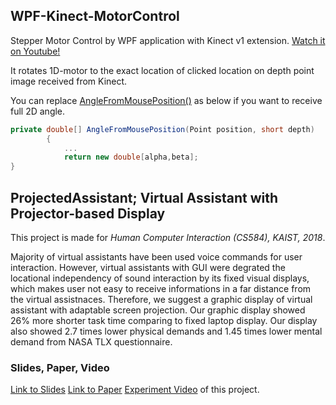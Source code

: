 ## WPF-Kinect-MotorControl

Stepper Motor Control by WPF application with Kinect v1 extension. [Watch it on Youtube!](https://www.youtube.com/watch?v=52IMvLKpYQI)

It rotates 1D-motor to the exact location of clicked location on depth point image received from Kinect.

You can replace [AngleFromMousePosition()](https://github.com/auejin/WPF-Kinect-MotorControl/blob/master/MotorControl-WPF/MainWindow.xaml.cs#L198) as below if you want to receive full 2D angle.

```C#
private double[] AngleFromMousePosition(Point position, short depth)
        {
            ...
            return new double[alpha,beta];
}
```


## ProjectedAssistant; Virtual Assistant with Projector-based Display 

This project is made for *Human Computer Interaction (CS584), KAIST, 2018*.

Majority of virtual assistants have been used voice commands for user interaction. However, virtual assistants with GUI were degrated the locational independency of sound interaction by its fixed visual displays, which makes user not easy to receive informations in a far distance from the virtual assistnaces. Therefore, we suggest a graphic display of virtual assistant with adaptable screen projection. Our graphic display showed 26% more shorter task time comparing to fixed laptop display. Our display also showed 2.7 times lower physical demands and 1.45 times lower mental demand from NASA TLX questionnaire.

### Slides, Paper, Video
[Link to Slides](https://docs.google.com/presentation/d/e/2PACX-1vTQjwZHR5yNopmhU3DrwJx8Mj1WJjMoVJQWYtGE6p0W4QhRWvgP8JC8IC5NJSxShIBv_UFA0Np1TkFa/pub?start=false&loop=false&delayms=60000)
[Link to Paper](https://github.com/auejin/WPF-Kinect-MotorControl/blob/master/cs584_team2.pdf)
[Experiment Video](https://www.youtube.com/watch?v=U3Ipgunlluw) of this project.
